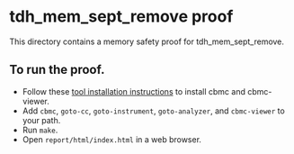 tdh_mem_sept_remove proof
==============

This directory contains a memory safety proof for tdh_mem_sept_remove.

To run the proof.
-------------
* Follow these [tool installation instructions](https://github.com/awslabs/aws-templates-for-cbmc-proofs/wiki/Installation) to install cbmc and cbmc-viewer.
* Add `cbmc`, `goto-cc`, `goto-instrument`, `goto-analyzer`, and `cbmc-viewer`
  to your path.
* Run `make`.
* Open `report/html/index.html` in a web browser.
